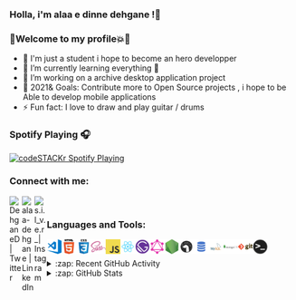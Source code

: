 ### Holla, i'm alaa e dinne dehgane !👋 
### 🎈Welcome to my profile💥👤

- 🔭 I'm just a student i hope to become an hero developper   
- 🌱 I’m currently learning everything 🤣
- 👯 I’m working on a archive desktop application project
- 🥅 2021& Goals: Contribute more to Open Source projects , i hope to be Able to develop mobile applications
- ⚡ Fun fact: I love to draw and play guitar / drums

### Spotify Playing 🎧

[<img src="https://now-playing-codestackr.vercel.app/api/spotify-playing" alt="codeSTACKr Spotify Playing" width="350" />](https://open.spotify.com/user/swyqyimdc12jajde4vpwd2x1b)

### Connect with me:

[<img align="left" alt="DehganeD | Twitter" width="22px" src="https://cdn.jsdelivr.net/npm/simple-icons@v3/icons/twitter.svg" />][twitter]
[<img align="left" alt="alaa-dehgane | LinkedIn" width="22px" src="https://cdn.jsdelivr.net/npm/simple-icons@v3/icons/linkedin.svg" />][linkedin]
[<img align="left" alt="s.i.l_v.e.r_| Instagram" width="22px" src="https://cdn.jsdelivr.net/npm/simple-icons@v3/icons/instagram.svg" />][instagram]

<br />


### Languages and Tools:

<img align="left" alt="Visual Studio Code" width="26px" src="https://raw.githubusercontent.com/github/explore/80688e429a7d4ef2fca1e82350fe8e3517d3494d/topics/visual-studio-code/visual-studio-code.png" />
<img align="left" alt="HTML5" width="26px" src="https://raw.githubusercontent.com/github/explore/80688e429a7d4ef2fca1e82350fe8e3517d3494d/topics/html/html.png" />
<img align="left" alt="CSS3" width="26px" src="https://raw.githubusercontent.com/github/explore/80688e429a7d4ef2fca1e82350fe8e3517d3494d/topics/css/css.png" />
<img align="left" alt="Sass" width="26px" src="https://raw.githubusercontent.com/github/explore/80688e429a7d4ef2fca1e82350fe8e3517d3494d/topics/sass/sass.png" />
<img align="left" alt="JavaScript" width="26px" src="https://raw.githubusercontent.com/github/explore/80688e429a7d4ef2fca1e82350fe8e3517d3494d/topics/javascript/javascript.png" />
<img align="left" alt="React" width="26px" src="https://raw.githubusercontent.com/github/explore/80688e429a7d4ef2fca1e82350fe8e3517d3494d/topics/react/react.png" />
<img align="left" alt="Gatsby" width="26px" src="https://raw.githubusercontent.com/github/explore/e94815998e4e0713912fed477a1f346ec04c3da2/topics/gatsby/gatsby.png" />
<img align="left" alt="GraphQL" width="26px" src="https://raw.githubusercontent.com/github/explore/80688e429a7d4ef2fca1e82350fe8e3517d3494d/topics/graphql/graphql.png" />
<img align="left" alt="Node.js" width="26px" src="https://raw.githubusercontent.com/github/explore/80688e429a7d4ef2fca1e82350fe8e3517d3494d/topics/nodejs/nodejs.png" />
<img align="left" alt="Deno" width="26px" src="https://raw.githubusercontent.com/github/explore/361e2821e2dea67711cde99c9c40ed357061cf27/topics/deno/deno.png" />
<img align="left" alt="SQL" width="26px" src="https://raw.githubusercontent.com/github/explore/80688e429a7d4ef2fca1e82350fe8e3517d3494d/topics/sql/sql.png" />
<img align="left" alt="MySQL" width="26px" src="https://raw.githubusercontent.com/github/explore/80688e429a7d4ef2fca1e82350fe8e3517d3494d/topics/mysql/mysql.png" />
<img align="left" alt="MongoDB" width="26px" src="https://raw.githubusercontent.com/github/explore/80688e429a7d4ef2fca1e82350fe8e3517d3494d/topics/mongodb/mongodb.png" />
<img align="left" alt="Git" width="26px" src="https://raw.githubusercontent.com/github/explore/80688e429a7d4ef2fca1e82350fe8e3517d3494d/topics/git/git.png" />
<img align="left" alt="Terminal" width="26px" src="https://raw.githubusercontent.com/github/explore/80688e429a7d4ef2fca1e82350fe8e3517d3494d/topics/terminal/terminal.png" />

<br />
<br />


<details>
  <summary>:zap: Recent GitHub Activity</summary>
  
<!--START_SECTION:activity-->
1. 🎉 Merged PR [#5](https://github.com/alaaedinne/free-developer-resources/pull/5) in [alaaedinne/free-developer-resources](https://github.com/alaaedinne/free-developer-resources)
2. 🎉 Merged PR [#4](https://github.com/alaaedinne/free-developer-resources/pull/4) in [alaaedinne/free-developer-resources](https://github.com/alaaedinne/free-developer-resources)
3. 🎉 Merged PR [#3](https://github.com/alaaedinne/free-developer-resources/pull/3) in [alaaedinne/free-developer-resources](https://github.com/alaaedinne/free-developer-resources)
4. ❗️ Closed issue [#2](https://github.com/alaaedinne/free-developer-resources/issues/2) in [alaaedinne/free-developer-resources](https://github.com/alaaedinne/free-developer-resources)
5. 🗣 Commented on [#2](https://github.com/alaaedinne/free-developer-resources/issues/2) in [alaaedinne/free-developer-resources](https://github.com/alaaedinne/free-developer-resources)
<!--END_SECTION:activity-->





</details>

<details>
  <summary>:zap: GitHub Stats</summary>

  <img align="left" alt="alaaedinne GitHub Stats" src="https://github-readme-stats.alaaedinne.vercel.app/api?username=alaaedinne&show_icons=true&hide_border=true" />

</details>

[twitter]: https://mobile.twitter.com/DehganeD
[instagram]: https://www.instagram.com/s.i.l_v.e.r_/?hl=fr
[linkedin]: https://www.linkedin.com/in/alaa-dehgane-14399320rgrmje 

